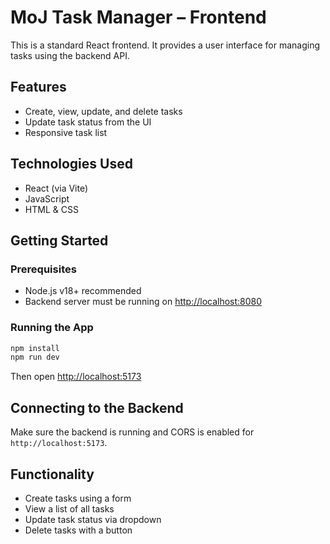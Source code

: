 # MoJ Task Manager – Frontend

This is a standard React frontend. It provides a user interface for managing tasks using the backend API.

## Features

- Create, view, update, and delete tasks
- Update task status from the UI
- Responsive task list

## Technologies Used

- React (via Vite)
- JavaScript
- HTML & CSS

## Getting Started

### Prerequisites

- Node.js v18+ recommended
- Backend server must be running on [http://localhost:8080](http://localhost:8080)

### Running the App

```bash
npm install
npm run dev
```

Then open [http://localhost:5173](http://localhost:5173)

## Connecting to the Backend

Make sure the backend is running and CORS is enabled for `http://localhost:5173`.

## Functionality

- Create tasks using a form
- View a list of all tasks
- Update task status via dropdown
- Delete tasks with a button
